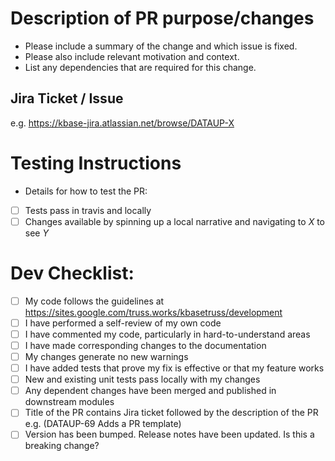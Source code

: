 # Description of PR purpose/changes

* Please include a summary of the change and which issue is fixed. 
* Please also include relevant motivation and context.
* List any dependencies that are required for this change.

## Jira Ticket / Issue #
e.g. https://kbase-jira.atlassian.net/browse/DATAUP-X

# Testing Instructions
* Details for how to test the PR: 
- [ ] Tests pass in travis and locally
- [ ] Changes available by spinning up a local narrative and navigating to _X_ to see _Y_

# Dev Checklist:

- [ ] My code follows the guidelines at https://sites.google.com/truss.works/kbasetruss/development
- [ ] I have performed a self-review of my own code
- [ ] I have commented my code, particularly in hard-to-understand areas
- [ ] I have made corresponding changes to the documentation
- [ ] My changes generate no new warnings
- [ ] I have added tests that prove my fix is effective or that my feature works
- [ ] New and existing unit tests pass locally with my changes
- [ ] Any dependent changes have been merged and published in downstream modules
- [ ] Title of the PR contains Jira ticket followed by the description of the PR e.g. (DATAUP-69 Adds a PR template)
- [ ] Version has been bumped. Release notes have been updated. Is this a breaking change?
